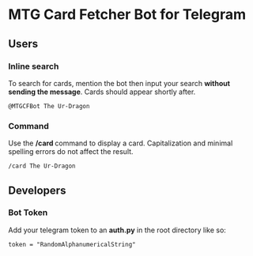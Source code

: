 # MTG Card Fetcher Bot for Telegram
## Users
### Inline search
To search for cards, mention the bot then input your search **without sending the message**. Cards should appear shortly after.
```
@MTGCFBot The Ur-Dragon
```

### Command
Use the **/card <name of card>** command to display a card. Capitalization and minimal spelling errors do not affect the result.
```
/card The Ur-Dragon
```

## Developers
### Bot Token
Add your telegram token to an **auth.py** in the root directory like so:
```
token = "RandomAlphanumericalString"
```